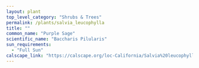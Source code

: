 ```yaml
---
layout: plant                                                              
top_level_category: "Shrubs & Trees"
permalink: /plants/salvia_leucophylla
title: ""
common_name: "Purple Sage"
scientific_name: "Baccharis Pilularis"
sun_requirements:
  - "Full Sun"
calscape_link: "https://calscape.org/loc-California/Salvia%20leucophylla(%20)"
---
```


